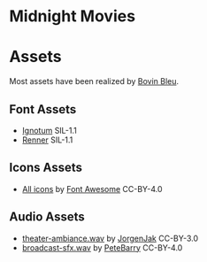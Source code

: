 # Midnight Movies



# Assets

Most assets have been realized by [Bovin Bleu](https://linktr.ee/bovinbleu).

## Font Assets

- [Ignotum](https://www.dafont.com/fr/ignotum.font) SIL-1.1
- [Renner](https://www.dafont.com/fr/renner.font) SIL-1.1

## Icons Assets

- [All icons](/data/MidnightMovies/icons/) by [Font Awesome](https://github.com/FortAwesome/Font-Awesome) CC-BY-4.0

## Audio Assets

- [theater-ambiance.wav](/data/MidnightMovies/sounds/theater-ambiance.wav) by [JorgenJak](https://freesound.org/people/JorgenJak/sounds/610301/) CC-BY-3.0
- [broadcast-sfx.wav](/data/MidnightMovies/sounds/broadcast-sfx.wav) by [PeteBarry](https://freesound.org/people/PeteBarry/sounds/464859/) CC-BY-4.0
